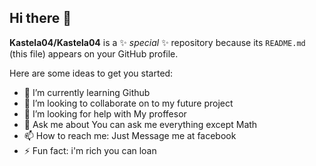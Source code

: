 ## Hi there 👋


**Kastela04/Kastela04** is a ✨ _special_ ✨ repository because its `README.md` (this file) appears on your GitHub profile.

Here are some ideas to get you started:

- 🌱 I’m currently learning Github
- 👯 I’m looking to collaborate on to my future project
- 🤔 I’m looking for help with My proffesor
- 💬 Ask me about You can ask me everything except Math 
- 📫 How to reach me: Just Message me at facebook
- ⚡ Fun fact: i'm rich you can loan 

